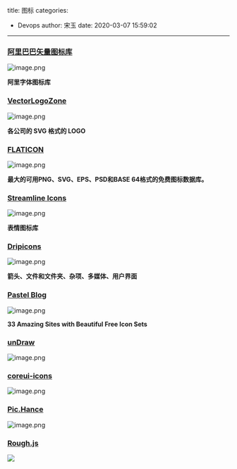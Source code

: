 title: 图标
categories:
 - Devops
author: 宋玉
date: 2020-03-07 15:59:02
---

### [阿里巴巴矢量图标库](http://www.baidu.com/link?url=Mk7W4No2b-n4kYnErXsU40ZLPSsvXQ8VTlHTy_hKP8ZrZdagwVnDfmrxydjBkQWC)
![image.png](https://cdn.nlark.com/yuque/0/2020/png/394169/1582608113133-39d9399b-74ce-4125-af4a-8b847f93f56f.png#align=left&display=inline&height=762&name=image.png&originHeight=1524&originWidth=2876&size=324750&status=done&style=none&width=1438)

**阿里字体图标库**

### [VectorLogoZone](https://www.vectorlogo.zone/) 
![image.png](https://cdn.nlark.com/yuque/0/2020/png/394169/1582607963342-42e1c895-fbbc-42fa-be11-6e670f097874.png#align=left&display=inline&height=764&name=image.png&originHeight=1528&originWidth=2860&size=433267&status=done&style=none&width=1430)

**各公司的 SVG 格式的 LOGO**

### [FLATICON](https://www.flaticon.com/)
![image.png](https://cdn.nlark.com/yuque/0/2020/png/394169/1582643094395-694b4ec3-7629-41d9-800f-a53bfa3ab342.png#align=left&display=inline&height=757&name=image.png&originHeight=1514&originWidth=2870&size=1207159&status=done&style=none&width=1435)

**最大的可用PNG、SVG、EPS、PSD和BASE 64格式的免费图标数据库。**

### [Streamline Icons](https://www.streamlineicons.com/)
![image.png](https://cdn.nlark.com/yuque/0/2020/png/394169/1582643477282-501d6684-e437-4882-8277-17ae7ef9cd91.png#align=left&display=inline&height=757&name=image.png&originHeight=1514&originWidth=2842&size=293911&status=done&style=none&width=1421)

**表情图标库**

### [Dripicons](https://iconstore.co/icons/dripicons-v2/)
![image.png](https://cdn.nlark.com/yuque/0/2020/png/394169/1582643387398-8321ae5d-c9d3-4f47-8057-5ce7236628c4.png#align=left&display=inline&height=763&name=image.png&originHeight=1526&originWidth=2862&size=339314&status=done&style=none&width=1431)

**箭头、文件和文件夹、杂项、多媒体、用户界面**

### [Pastel Blog](https://blog.usepastel.com/post/33-beautiful-free-icon-sets)
![image.png](https://cdn.nlark.com/yuque/0/2020/png/394169/1582643258455-e093eaec-4da5-4da0-936c-bad267a98174.png#align=left&display=inline&height=765&name=image.png&originHeight=1530&originWidth=2870&size=233696&status=done&style=none&width=1435)

**33 Amazing Sites with Beautiful Free Icon Sets**

### [unDraw](https://undraw.co/illustrations)
![image.png](https://cdn.nlark.com/yuque/0/2020/png/394169/1583194074208-baf22c40-813e-4646-8d55-70e40022ca04.png#align=left&display=inline&height=762&name=image.png&originHeight=1524&originWidth=2872&size=275912&status=done&style=none&width=1436)

### [coreui-icons](https://github.com/coreui/coreui-icons/blob/1.0.0/README.md)
![image.png](https://cdn.nlark.com/yuque/0/2020/png/394169/1583194164746-4e928eda-3d30-4012-b0a6-12088693104b.png#align=left&display=inline&height=761&name=image.png&originHeight=1522&originWidth=2872&size=161096&status=done&style=none&width=1436)

### [Pic.Hance](https://pichance.com/)
![image.png](https://cdn.nlark.com/yuque/0/2020/png/394169/1583194189316-44e6bcbd-3140-4b1a-907b-7e9b28308123.png#align=left&display=inline&height=759&name=image.png&originHeight=1518&originWidth=2878&size=340444&status=done&style=none&width=1439)


### [Rough.js](https://roughjs.com/)
![](https://cdn.nlark.com/yuque/0/2020/png/394169/1583055009614-ce4284e4-31ca-426e-803e-6e6cad9508fe.png#align=left&display=inline&height=769&originHeight=769&originWidth=1440&size=0&status=done&style=none&width=1440)
